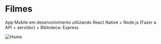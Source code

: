 # Filmes
App Mobile em desenvolvimento utilizando React Native + Node.js (Fazer a API + servidor) + Biblioteca: Express



![Home](https://github.com/saviosoaresc/Filmes/assets/62923486/57401bfe-ca57-43e4-aaf8-5bb91f1ee369)
